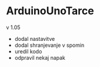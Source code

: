 # ArduinoUnoTarce

v 1.05
* dodal nastavitve
* dodal shranjevanje v spomin
* uredil kodo
* odpravil nekaj napak
